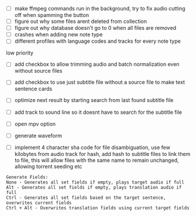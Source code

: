 
- [ ] make ffmpeg commands run in the background, try to fix audio cutting off when spamming the button
- [ ] figure out why some files arent deleted from collection
- [ ] figure out why database doesn't go to 0 when all files are removed
- [ ] crashes when adding new note type
- [ ]  different profiles with language codes and tracks for every note type

low priority
- [ ] add checkbox to allow trimming audio and batch normalization even without source files
- [ ] add checkbox to use just subtitle file without a source file to make text sentence cards
- [ ] optimize next result by starting search from last found subtitle file
- [ ] add track to sound line so it doesnt have to search for the subtitle file
- [ ] open mpv option
- [ ]  generate waveform
- [ ] implement 4 character sha code for file disambiguation, use few kilobytes from audio track for hash, add hash to subtitle files to link them to file, this will allow files with the same name to remain unchanged, allowing torrent seeding etc


```
Generate Fields:
None - Generates all set fields if empty, plays target audio if full
Alt - Generates all set fields if empty, plays translation audio if full
Ctrl - Generates all set fields based on the target sentence, overwrites current fields
Ctrl + Alt - Overwrites translation fields using current target fields
```

